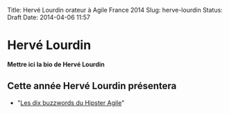 Title: Hervé Lourdin orateur à Agile France 2014 
Slug: herve-lourdin
Status: Draft
Date: 2014-04-06 11:57

# Hervé Lourdin

**Mettre ici la bio de Hervé Lourdin**
## Cette année Hervé Lourdin présentera

* "[Les dix buzzwords du Hipster Agile](../sessions/les-dix-buzzwords-du-hipster-agile.html)"


